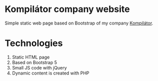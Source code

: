 # Kompilátor company website

Simple static web page based on Bootstrap of my company
[Kompilátor](https://kompilator.cz/).

# Technologies

1. Static HTML page
2. Based on Bootstrap 5
3. Small JS code with jQuery
4. Dynamic content is created with PHP
